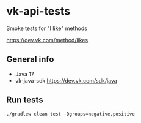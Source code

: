 # vk-api-tests

Smoke tests for "I like" methods

https://dev.vk.com/method/likes

## General info
- Java 17
- vk-java-sdk https://dev.vk.com/sdk/java

## Run tests

```
./gradlew clean test -Dgroups=negative,positive
```
